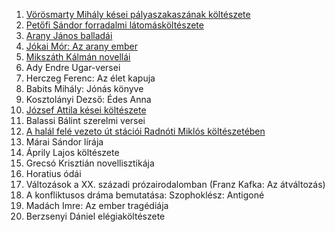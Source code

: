 1. [Vörösmarty Mihály kései pályaszakaszának költészete](obsidian://open?vault=erettsegi&file=irodalom%2F1.%20V%C3%B6r%C3%B6smarty%20Mih%C3%A1ly%20k%C3%A9sei%20k%C3%B6lt%C3%A9szete)
2. [Petőfi Sándor forradalmi látomásköltészete](obsidian://open?vault=erettsegi&file=irodalom%2F2.%20Pet%C5%91fi%20S%C3%A1ndor%20forradalmi%20k%C3%B6lt%C3%A9szete)
3. [Arany János balladái](obsidian://open?vault=erettsegi&file=irodalom%2F3.%20Arany%20J%C3%A1nos%20ballad%C3%A1i)
4. [Jókai Mór: Az arany ember](obsidian://open?vault=erettsegi&file=irodalom%2F4.%20J%C3%B3kai%20M%C3%B3r%20-%20Az%20arany%20ember)
5. [Mikszáth Kálmán novellái](obsidian://open?vault=erettsegi&file=irodalom%2F5.%20Miksz%C3%A1th%20K%C3%A1lm%C3%A1n%20novell%C3%A1i)
6. ﻿﻿﻿Ady Endre Ugar-versei
7. ﻿﻿﻿Herczeg Ferenc: Az élet kapuja
8. ﻿﻿﻿Babits Mihály: Jónás könyve
9. ﻿﻿﻿Kosztolányi Dezső: Édes Anna
10. ﻿﻿﻿﻿[József Attila kései költészete](obsidian://open?vault=erettsegi&file=irodalom%2F10.%20J%C3%B3zsef%20Attila%20k%C3%A9sei%20k%C3%B6lt%C3%A9szete)
11. Balassi Bálint szerelmi versei
12. [A halál felé vezeto út stációi Radnóti Miklós költészetében](obsidian://open?vault=erettsegi&file=irodalom%2F12.%20Radn%C3%B3ti%20Mikl%C3%B3s%20-%20hal%C3%A1lba%20vezet%C5%91%20%C3%BAt)
13. ﻿﻿﻿﻿Márai Sándor lírája
14. Áprily Lajos költészete
15. Grecsó Krisztián novellisztikája
16. Horatius ódái
17. ﻿﻿﻿﻿Változások a XX. századi prózairodalomban (Franz Kafka: Az átváltozás)
18. A konfliktusos dráma bemutatása: Szophoklész: Antigoné
19. ﻿﻿﻿﻿Madách Imre: Az ember tragédiája
20. Berzsenyi Dániel elégiaköltészete